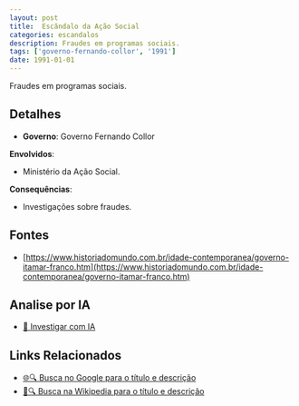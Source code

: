 ```yaml
---
layout: post
title:  Escândalo da Ação Social
categories: escandalos
description: Fraudes em programas sociais.
tags: ['governo-fernando-collor', '1991']
date: 1991-01-01
---
```


Fraudes em programas sociais.

## Detalhes
- **Governo**: Governo Fernando Collor

**Envolvidos**:
- Ministério da Ação Social.


**Consequências**:
- Investigações sobre fraudes.


## Fontes
- [https://www.historiadomundo.com.br/idade-contemporanea/governo-itamar-franco.htm](https://www.historiadomundo.com.br/idade-contemporanea/governo-itamar-franco.htm)


## Analise por IA
- [🤖 Investigar com IA](https://www.perplexity.ai/search?q=Esc%C3%A2ndalo%20da%20A%C3%A7%C3%A3o%20Social%20Fraudes%20em%20programas%20sociais.%20Governo%20Fernando%20Collor)

## Links Relacionados
- [🌐🔍 Busca no Google para o título e descrição](https://www.google.com/search?q=Esc%C3%A2ndalo%20da%20A%C3%A7%C3%A3o%20Social%20Fraudes%20em%20programas%20sociais.%20Governo%20Fernando%20Collor)
- [📖🔍 Busca na Wikipedia para o título e descrição](https://pt.wikipedia.org/w/index.php?search=Esc%C3%A2ndalo%20da%20A%C3%A7%C3%A3o%20Social%20Fraudes%20em%20programas%20sociais.%20Governo%20Fernando%20Collor)

